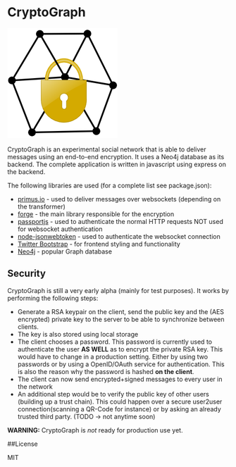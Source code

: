 # CryptoGraph

![Image](cryptograph.png?raw=true)

CryptoGraph is an experimental social network that is able to deliver messages using an end-to-end encryption. It uses a Neo4j database as its backend. The complete application is written in javascript using express on the backend.

The following libraries are used (for a complete list see package.json):

- [primus.io](http://primus.io) - used to deliver messages over websockets (depending on the transformer)
- [forge](https://github.com/digitalbazaar/forge) - the main library responsible for the encryption
- [passportjs](http://passportjs.org/) - used to authenticate the normal HTTP requests NOT used for websocket authentication
- [node-jsonwebtoken](https://github.com/auth0/node-jsonwebtoken) - used to authenticate the websocket connection
- [Twitter Bootstrap](http://getbootstrap.com) - for frontend styling and functionality 
- [Neo4j](http://www.neo4j.org/) - popular Graph database

## Security

CryptoGraph is still a very early alpha (mainly for test purposes). It works by performing the following steps:

- Generate a RSA keypair on the client, send the public key and the (AES encrypted) private key to the server to be able to synchronize between clients.
- The key is also stored using local storage
- The client chooses a password. This password is currently used to authenticate the user **AS WELL** as to encrypt the private RSA key. This would have to change in a production setting. Either by using two passwords or by using a OpenID/OAuth service for authentication. This is also the reason why the password is hashed **on the client**.
- The client can now send encrypted+signed messages to every user in the network
- An additional step would be to verify the public key of other users (building up a trust chain). This could happen over a secure user2user connection(scanning a QR-Code for instance) or by asking an already trusted third party. (TODO -> not anytime soon)

**WARNING:** CryptoGraph is *not* ready for production use yet.

##License

MIT
